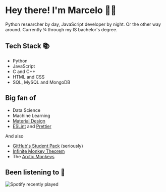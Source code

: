 # Hey there! I'm Marcelo 👨‍💻
Python researcher by day, JavaScript developer by night. Or the other way around. Currently ¼ through my IS bachelor's degree.

## Tech Stack 📚
 - Python
 - JavaScript
 - C and C++
 - HTML and CSS
 - SQL, MySQL and MongoDB
## Big fan of
 - Data Science
 - Machine Learning
 - [Material Design](https://material.io)
 - [ESLint](https://eslint.org) and [Prettier](https://prettier.io)
  
  And also
 - [GitHub's Student Pack](https://education.github.com/pack) (seriously)
 - [Infinite Monkey Theorem](https://en.wikipedia.org/wiki/Infinite_monkey_theorem)
 - The [Arctic Monkeys](https://en.wikipedia.org/wiki/Arctic_Monkeys)

## Been listening to 🎵
![Spotify recently played](https://spotify-recently-played-readme.vercel.app/api?user=masganmz&count=1)
